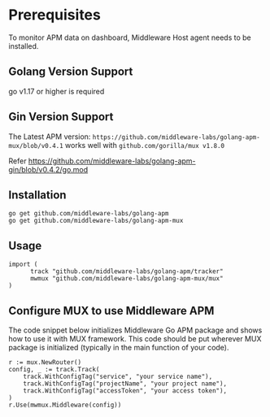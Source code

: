 # Prerequisites
To monitor APM data on dashboard, Middleware Host agent needs to be installed.


## Golang Version Support
go v1.17 or higher is required


## Gin Version Support 

The Latest APM version: 
`https://github.com/middleware-labs/golang-apm-mux/blob/v0.4.1`
works well with `github.com/gorilla/mux v1.8.0`


Refer https://github.com/middleware-labs/golang-apm-gin/blob/v0.4.2/go.mod


## Installation

```
go get github.com/middleware-labs/golang-apm
go get github.com/middleware-labs/golang-apm-mux
```

## Usage

```
import (
	  track "github.com/middleware-labs/golang-apm/tracker"
	  mwmux "github.com/middleware-labs/golang-apm-mux/mux"
)
```


## Configure MUX to use Middleware APM

The code snippet below initializes Middleware Go APM package and shows how to use it with MUX framework.
This code should be put wherever MUX package is initialized (typically in the main function of your code).

```
r := mux.NewRouter()
config, _ := track.Track(
    track.WithConfigTag("service", "your service name"),
    track.WithConfigTag("projectName", "your project name"),
    track.WithConfigTag("accessToken", "your access token"),
)
r.Use(mwmux.Middleware(config))
```